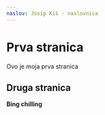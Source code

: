 ```yaml
---
naslov: Josip Kiš - naslovnica
---
```

# Prva stranica
Ovo je moja prva stranica

## Druga stranica
**Bing chilling**
